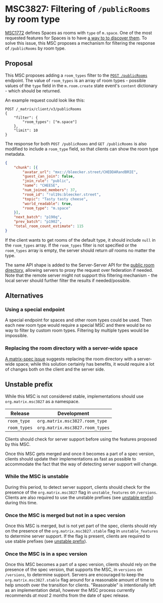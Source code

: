 # MSC3827: Filtering of `/publicRooms` by room type

[MSC1772](https://github.com/matrix-org/matrix-doc/pull/1772) defines Spaces as
rooms with `type` of `m.space`. One of the most requested features for Spaces is
to have [a way to to discover
them](https://github.com/vector-im/element-web/issues/17264). To solve this
issue, this MSC proposes a mechanism for filtering the response of
`/publicRooms` by room type.

## Proposal

This MSC proposes adding a `room_types` filter to the [`POST /publicRooms`](https://spec.matrix.org/v1.3/client-server-api/#post_matrixclientv3publicrooms) endpoint.
The value of `room_types` is an array of room types - possible values of the
`type` field in the `m.room.create` state event's `content` dictionary - which should be returned.

An example request could look like this:

```HTTP
POST /_matrix/client/v3/publicRooms
{
    "filter": {
        "room_types": ["m.space"]
    },
    "limit": 10
}
```

The response for both `POST /publicRooms` and `GET /publicRooms` is also modified to include a `room_type` field, so that clients can show
the room type metadata.

```json
{
    "chunk": [{
        "avatar_url": "mxc://bleecker.street/CHEDDARandBRIE",
        "guest_can_join": false,
        "join_rule": "public",
        "name": "CHEESE",
        "num_joined_members": 37,
        "room_id": "!ol19s:bleecker.street",
        "topic": "Tasty tasty cheese",
        "world_readable": true,
        "room_type": "m.space"
    }],
    "next_batch": "p190q",
    "prev_batch": "p1902",
    "total_room_count_estimate": 115
}
```

If the client wants to get rooms of the default type, it should include `null`
in the `room_types` array. If the `room_types` filter is not specified or the
`room_types` array is empty, the server should return _all_ rooms no matter the
type.

The same API shape is added to the Server-Server API for the [public room directory](https://spec.matrix.org/v1.3/server-server-api/#public-room-directory),
allowing servers to proxy the request over federation if needed. Note that the
remote server might not support this filtering mechanism - the local server should
further filter the results if needed/possible.

## Alternatives

### Using a special endpoint

A special endpoint for spaces and other room types could be used. Then each new
room type would require a special MSC and there would be no way to filter by
custom room types. Filtering by multiple types would be impossible.

### Replacing the room directory with a server-wide space

[A matrix-spec issue](https://github.com/matrix-org/matrix-spec/issues/830)
suggests replacing the room directory with a server-wide space; while this
solution certainly has benefits, it would require a lot of changes both on the
client and the server side.

## Unstable prefix

While this MSC is not considered stable, implementations should use
`org.matrix.msc3827` as a namespace.

|Release     |Development                    |
|------------|-------------------------------|
|`room_type` |`org.matrix.msc3827.room_type` |
|`room_types`|`org.matrix.msc3827.room_types`|

Clients should check for server support before using the features proposed by
this MSC.

Once this MSC gets merged and once it becomes a part of a spec version, clients
should update their implementations as fast as possible to accommodate the fact
that the way of detecting server support will change.

### While the MSC is unstable

During this period, to detect server support, clients should check for the
presence of the `org.matrix.msc3827` flag in `unstable_features` on `/versions`.
Clients are also required to use the unstable prefixes (see [unstable
prefix](#unstable-prefix)) during this time.

### Once the MSC is merged but not in a spec version

Once this MSC is merged, but is not yet part of the spec, clients should rely on
the presence of the `org.matrix.msc3827.stable` flag in `unstable_features` to
determine server support. If the flag is present, clients are required to use
stable prefixes (see [unstable prefix](#unstable-prefix)).

### Once the MSC is in a spec version

Once this MSC becomes a part of a spec version, clients should rely on the
presence of the spec version, that supports the MSC, in `versions` on
`/versions`, to determine support. Servers are encouraged to keep the
`org.matrix.msc3827.stable` flag around for a reasonable amount of time to help
smooth over the transition for clients. "Reasonable" is intentionally left as an
implementation detail, however the MSC process currently recommends _at most_ 2
months from the date of spec release.
